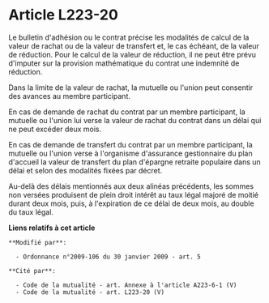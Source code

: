 # Article L223-20

Le bulletin d'adhésion ou le contrat précise les modalités de calcul de la valeur de rachat ou de la valeur de transfert et,
le cas échéant, de la valeur de réduction. Pour le calcul de la valeur de réduction, il ne peut être prévu d'imputer sur la
provision mathématique du contrat une indemnité de réduction.

Dans la limite de la valeur de rachat, la mutuelle ou l'union peut consentir des avances au membre participant.

En cas de demande de rachat du contrat par un membre participant, la mutuelle ou  l'union lui verse la valeur de rachat du
contrat dans un délai qui ne peut  excéder deux mois.

En cas de demande de transfert du contrat  par un membre participant, la mutuelle ou l'union verse à l'organisme  d'assurance
gestionnaire du plan d'accueil la valeur de transfert du plan  d'épargne retraite populaire dans un délai et selon des
modalités fixées par  décret.

Au-delà des délais mentionnés aux deux alinéas  précédents, les sommes non versées produisent de plein droit intérêt au taux
légal majoré de moitié durant deux mois, puis, à l'expiration de ce délai de  deux mois, au double du taux légal.

**Liens relatifs à cet article**

	**Modifié par**:

	  - Ordonnance n°2009-106 du 30 janvier 2009 - art. 5

	**Cité par**:

	  - Code de la mutualité - art. Annexe à l'article A223-6-1 (V)
	  - Code de la mutualité - art. L223-20 (V)
